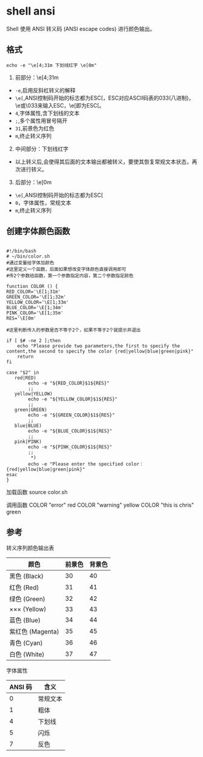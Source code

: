 # shell ansi

Shell 使用 ANSI 转义码 (ANSI escape codes) 进行颜色输出。

## 格式

```shell
echo -e "\e[4;31m 下划线红字 \e[0m"
```

1. 前部分：\e[4;31m
* `-e`,启用反斜杠转义的解释
* `\e[`,ANSI控制码开始的标志都为ESC[，ESC对应ASCII码表的033(八进制)，\e或\033来输入ESC，\e[即为ESC[。
* `4`,字体属性,含下划线的文本
* `;`,多个属性用冒号隔开
* `31`,前景色为红色
* `m`,终止转义序列

2. 中间部分：下划线红字
* 以上转义后,会使得其后面的文本输出都被转义，要使其恢复常规文本状态，再次进行转义。

3. 后部分：\e[0m
* `\e[`,ANSI控制码开始的标志都为ESC[
* `0`，字体属性，常规文本
* `m`,终止转义序列

## 创建字体颜色函数

```shell

#!/bin/bash
# ~/bin/color.sh
#通过变量给字体加颜色
#这里定义一个函数，后面如果想改变字体颜色直接调用即可
#传2个参数给函数，第一个参数指定内容，第二个参数指定颜色
 
function COLOR () {
RED_COLOR='\E[1;31m'
GREEN_COLOR='\E[1;32m'
YELLOW_COLOR='\E[1;33m'
BLUE_COLOR='\E[1;34m'
PINK_COLOR='\E[1;35m'
RES='\E[0m'

#这里判断传入的参数是否不等于2个，如果不等于2个就提示并退出
 
if [ $# -ne 2 ];then
    echo "Please provide two parameters,the first to specify the content,the second to specify the color {red|yellow|blue|green|pink}" 
    return
fi

case "$2" in 
   red|RED) 
        echo -e "${RED_COLOR}$1${RES}" 
        ;; 
   yellow|YELLOW) 
        echo -e "${YELLOW_COLOR}$1${RES}" 
        ;; 
   green|GREEN) 
        echo -e "${GREEN_COLOR}$1${RES}"
        ;;
   blue|BLUE)
        echo -e "${BLUE_COLOR}$1${RES}"
        ;;
   pink|PINK)
        echo -e "${PINK_COLOR}$1${RES}"
        ;;
         *) 
        echo -e "Please enter the specified color：{red|yellow|blue|green|pink}"
esac
}

```

加载函数
source color.sh

调用函数
COLOR "error" red
COLOR "warning" yellow
COLOR "this is chris" green

## 参考

转义序列颜色输出表

| 颜色             | 前景色 | 背景色 |
| ---------------- | ------ | ------ |
| 黑色 (Black)     | 30     | 40     |
| 红色 (Red)       | 31     | 41     |
| 绿色 (Green)     | 32     | 42     |
| ××× (Yellow)     | 33     | 43     |
| 蓝色 (Blue)      | 34     | 44     |
| 紫红色 (Magenta) | 35     | 45     |
| 青色 (Cyan)      | 36     | 46     |
| 白色 (White)     | 37     | 47     |

字体属性

| ANSI 码 | 含义     |
| ------- | -------- |
| 0       | 常规文本 |
| 1       | 粗体     |
| 4       | 下划线   |
| 5       | 闪烁     |
| 7       | 反色     |
